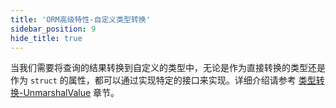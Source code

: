 ```yaml
---
title: 'ORM高级特性-自定义类型转换'
sidebar_position: 9
hide_title: true
---
```


当我们需要将查询的结果转换到自定义的类型中，无论是作为直接转换的类型还是作为 `struct` 的属性，都可以通过实现特定的接口来实现。详细介绍请参考 [类型转换-UnmarshalValue](../../7-类型转换/6-类型转换-UnmarshalValue.md) 章节。